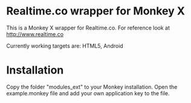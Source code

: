 # Realtime.co wrapper for Monkey X

This is a Monkey X wrapper for Realtime.co. For reference look at http://www.realtime.co

Currently working targets are: HTML5, Android

# Installation

Copy the folder "modules_ext" to your Monkey installation.
Open the example.monkey file and add your own application key to the file.
